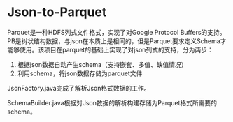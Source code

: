 # Json-to-Parquet

Parquet是一种HDFS列式文件格式，实现了对Google Protocol Buffers的支持。PB是树状结构数据，与json在本质上是相同的，但是Parquet要求定义Schema才能够使用。该项目在parquet的基础上实现了对json列式的支持，分为两步：
1. 根据json数据自动产生schema（支持嵌套、多值、缺值情况）
2. 利用schema，将json数据存储为parquet文件

JsonFactory.java完成了解析Json格式数据的工作。

SchemaBuilder.java根据对Json数据的解析构建存储为Parquet格式所需要的schema。
